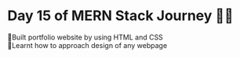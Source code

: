 # Day 15 of MERN Stack Journey 🌿✅
🔸Built portfolio website by using HTML and CSS  
🔸Learnt how to approach design of any webpage
